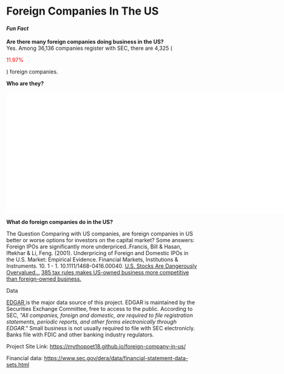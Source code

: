 # Foreign Companies In The US

<h4> <i> Fun Fact </i> </h4>
<b> Are there many foreign companies doing business in the US? </b> <br>
  Yes. Among 36,136 companies register with SEC, there are 4,325 (<p style="color:red;">11.97% </p>) foreign companies.

<b> Who are they? </b>
<iframe width="7300" height="320" frameborder="0" scrolling="no" src="//plot.ly/~mythopoet/6.embed"></iframe>


<b> What do foreign companies do in the US? </b>


The Question
Comparing with US companies, are foreign companies in US better or worse options for investors on the capital market?
Some answers:
  Foreign IPOs are significantly more underpriced..Francis, Bill & Hasan, Iftekhar & Li, Feng. (2001). Underpricing of Foreign and Domestic IPOs in the U.S. Market: Empirical Evidence. Financial Markets, Institutions & Instruments. 10. 1 - 1. 10.1111/1468-0416.00040. 
  <a href="https://www.forbes.com/sites/jamesberman/2018/10/04/time-to-buy-the-emerging-markets/#2371a35960c2"> U.S. Stocks Are Dangerously Overvalued...</a>
  <a href="https://www.brookings.edu/blog/up-front/2017/08/10/the-385-tax-rules-make-american-businesses-more-competitive-treasury-should-keep-them/"> 385 tax rules makes US-owned business more competitive than foreign-owned business. </a>


Data

<a href="https://www.sec.gov/edgar/searchedgar/companysearch.html"> EDGAR </a> is the major data source of this project. EDGAR is maintained by the Securities Exchange Committee, free to access to the public. According to SEC,<i> "All companies, foreign and domestic, are required to file registration statements, periodic reports, and other forms electronically through EDGAR."</i> Small business is not usually required to file with SEC electronicly. Banks file with FDIC and other banking industry regulators. 

Project Site Link: https://mythopoet18.github.io/foreign-company-in-us/

Financial data: https://www.sec.gov/dera/data/financial-statement-data-sets.html
